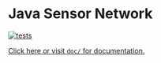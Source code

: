 # Java Sensor Network

[![tests](https://github.com/Summer2023HW/access-control-java/actions/workflows/tests.yml/badge.svg)](https://github.com/Summer2023HW/access-control-java/actions/workflows/tests.yml)

[Click here or visit `doc/` for documentation.](doc/README.md)
